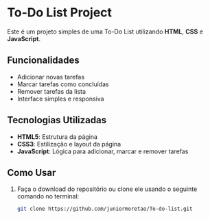 # To-Do List Project

Este é um projeto simples de uma To-Do List utilizando **HTML**, **CSS** e **JavaScript**.

## Funcionalidades

- Adicionar novas tarefas
- Marcar tarefas como concluídas
- Remover tarefas da lista
- Interface simples e responsiva

## Tecnologias Utilizadas

- **HTML5**: Estrutura da página
- **CSS3**: Estilização e layout da página
- **JavaScript**: Lógica para adicionar, marcar e remover tarefas

## Como Usar

1. Faça o download do repositório ou clone ele usando o seguinte comando no terminal:

   ```bash
   git clone https://github.com/juniormoretao/To-do-list.git
